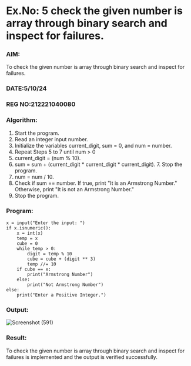 # Ex.No: 5 check the given number is array through binary search and inspect for failures.

### AIM: 
 To check the given number is array through binary search and inspect for failures.

### DATE:5/10/24
### REG NO:212221040080

### Algorithm:

1.  Start the program.
2.	Read an integer input number.
3.	Initialize the variables current_digit, sum = 0, and num = number.
4.	Repeat Steps 5 to 7 until num > 0
5.	current_digit = (num % 10).
6.	sum = sum + (current_digit * current_digit * current_digit). 7. Stop the program.
7.	num = num / 10.
8.	Check if sum == number. If true, print "It is an Armstrong Number." Otherwise, print "It is not an Armstrong Number."
9.	Stop the program.

### Program:
```
x = input("Enter the input: ")
if x.isnumeric():
    x = int(x)
    temp = x
    cube = 0
    while temp > 0:
        digit = temp % 10
        cube = cube + (digit ** 3)
        temp //= 10
    if cube == x:
        print("Armstrong Number")
    else:
        print("Not Armstrong Number")
else:
    print("Enter a Positive Integer.")
```


### Output:

![Screenshot (591)](https://github.com/user-attachments/assets/12875201-a94d-4bd6-a118-6ce1b8656184)


### Result:
To check the given number is array through binary search and inspect for failures is implemented and the output is verified successfully.


